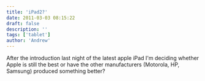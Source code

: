 ```yaml
---
title: 'iPad2?'
date: 2011-03-03 08:15:22
draft: false
description: ''
tags: ['tablet']
author: 'Andrew'
---
```


After the introduction last night of the latest apple iPad I'm deciding whether Apple is still the best or have the other manufacturers (Motorola, HP, Samsung) produced something better?
